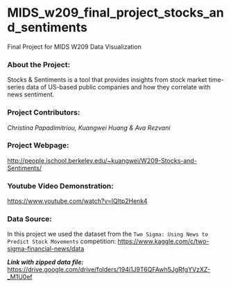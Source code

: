 # MIDS_w209_final_project_stocks_and_sentiments
Final Project for MIDS W209 Data Visualization

### About the Project:
Stocks & Sentiments is a tool that provides insights from stock market time-series data of US-based public companies and how they correlate with news sentiment.

### Project Contributors: 
*Christina Papadimitriou, Kuangwei Huang & Ava Rezvani*

### Project Webpage:
http://people.ischool.berkeley.edu/~kuangwei/W209-Stocks-and-Sentiments/

### Youtube Video Demonstration:
https://www.youtube.com/watch?v=IQltp2Henk4

### Data Source:
In this project we used the dataset from the `Two Sigma: Using News to Predict Stock Movements` competition: 
https://www.kaggle.com/c/two-sigma-financial-news/data

_**Link with zipped data file:**_
https://drive.google.com/drive/folders/194i1J9T6QFAwh5JgRfgYVzXZ-_M1U0ef
